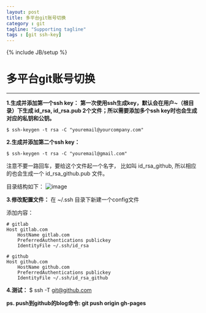 ```yaml
---
layout: post
title: 多平台git账号切换
category : git
tagline: "Supporting tagline"
tags : [git ssh-key]
---
```

{% include JB/setup %}
# 多平台git账号切换
---

**1.生成并添加第一个ssh key：**
**第一次使用ssh生成key，默认会在用户~（根目录）下生成 id_rsa, id_rsa.pub 2个文件；所以需要添加多个ssh key时也会生成对应的私钥和公钥。**


```
$ ssh-keygen -t rsa -C "youremail@yourcompany.com"
```
<!--break-->

**2.生成并添加第二个ssh key：**


```
$ ssh-keygen -t rsa -C "youremail@gmail.com"

```

注意不要一路回车，要给这个文件起一个名字， 比如叫 id_rsa_github, 所以相应的也会生成一个 id_rsa_github.pub 文件。

目录结构如下：
![image](file:///image/git-account-change.png)

**3.修改配置文件：**
在 ~/.ssh 目录下新建一个config文件

添加内容：


```
# gitlab
Host gitlab.com
    HostName gitlab.com
    PreferredAuthentications publickey
    IdentityFile ~/.ssh/id_rsa

# github
Host github.com
    HostName github.com
    PreferredAuthentications publickey
    IdentityFile ~/.ssh/id_rsa_github
```

**4.测试：**
$ ssh -T git@github.com

**ps.  push到github的blog命令: git push origin gh-pages**
